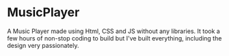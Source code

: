 # MusicPlayer
A Music Player made using Html, CSS and JS without any libraries. It took a few hours of non-stop coding to build but I've built everything, including the design very passionately. 
